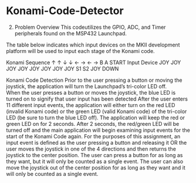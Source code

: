 # Konami-Code-Detector

2.	Problem Overview
This codeutilizes the GPIO, ADC, and Timer peripherals found on the MSP432 Launchpad.

The table below indicates which input devices on the MKII development platform will be used to input each stage of the Konami code.

Konami Sequence	↑	  ↑	 ↓	 ↓	 ←	 →	 ←	 →	 B	 A	 START
Input Device	JOY	JOY	JOY	JOY	JOY	JOY	JOY	JOY	S1	S2	JOY DOWN

Konami Code Detection
Prior to the user pressing a button or moving the joystick, the application will turn the Launchpad’s tri-color LED off.  
When the user presses a button or moves the joystick, the blue LED is turned on to signify that user input has been detected
After the user enters 11 different input events, the application will either turn on the red LED (invalid Konami code) or the green LED (valid Konami code) of the tri-color LED (be sure to turn the blue LED off). 
The application will keep the red or green LED on for 2 seconds.  After 2 seconds, the red/green LED will be turned off and the main application will begin examining input events for the start of the Konami Code again.
For the purposes of this assignment, an input event is defined as the user pressing a button and releasing it OR the user moves the joystick in one of the 4 directions and then returns the joystick to the center position.  The user can press a button for as long as they want, but it will only be counted as a single event.  The user can also move the joystick out of the center position for as long as they want and it will only be counted as a single event.
